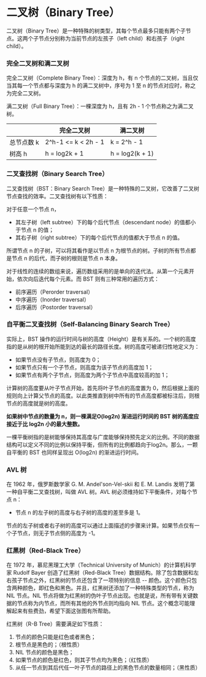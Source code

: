 # 二叉树（Binary Tree）

二叉树（Binary Tree）是一种特殊的树类型，其每个节点最多只能有两个子节点。这两个子节点分别称为当前节点的左孩子（left child）和右孩子（right child）。

### 完全二叉树和满二叉树

完全二叉树（Complete Binary Tree）：深度为 h，有 n 个节点的二叉树，当且仅当其每一个节点都与深度为 h 的满二叉树中，序号为 1 至 n 的节点对应时，称之为完全二叉树。

满二叉树（Full Binary Tree）：一棵深度为 h，且有 2h - 1 个节点称之为满二叉树。


| | 完全二叉树 | 满二叉树|
| ------| ------ | ------ |
| 总节点数 k | 2^h-1 <= k < 2h - 1 |  k = 2^h - 1 |
| 树高 h | h = log2k + 1 | h = log2(k + 1) |

### 二叉查找树（Binary Search Tree）

二叉查找树（BST：Binary Search Tree）是一种特殊的二叉树，它改善了二叉树节点查找的效率。二叉查找树有以下性质：

对于任意一个节点 n，

* 其左子树（left subtree）下的每个后代节点（descendant node）的值都小于节点 n 的值；
* 其右子树（right subtree）下的每个后代节点的值都大于节点 n 的值。

所谓节点 n 的子树，可以将其看作是以节点 n 为根节点的树。子树的所有节点都是节点 n 的后代，而子树的根则是节点 n 本身。

对于线性的连续的数组来说，遍历数组采用的是单向的迭代法。从第一个元素开始，依次向后迭代每个元素。而 BST 则有三种常用的遍历方式：

* 前序遍历（Perorder traversal）
* 中序遍历（Inorder traversal）
* 后序遍历（Postorder traversal）


### 自平衡二叉查找树（Self-Balancing Binary Search Tree）
实际上，BST 操作的运行时间与树的高度（Height）是有关系的。一个树的高度指的是从树的根开始所能到达的最长的路径长度。树的高度可被递归性地定义为：

* 如果节点没有子节点，则高度为 0；
* 如果节点只有一个子节点，则高度为该子节点的高度加 1；
* 如果节点有两个子节点，则高度为两个子节点中高度较高的加 1；

计算树的高度要从叶子节点开始，首先将叶子节点的高度置为 0，然后根据上面的规则向上计算父节点的高度。以此类推直到树中所有的节点高度都被标注后，则根节点的高度就是树的高度。

**如果树中节点的数量为 n，则一棵满足O(log2n) 渐进运行时间的 BST 树的高度应接近于比 log2n 小的最大整数。**

一棵平衡树指的是树能够保持其高度与广度能够保持预先定义的比例。不同的数据结构可以定义不同的比例以保持平衡，但所有的比例都趋向于log2n。那么，一颗自平衡的 BST 也同样呈现出 O(log2n) 的渐进运行时间。

### AVL 树

在 1962 年，俄罗斯数学家 G. M. Andel'son-Vel-skii 和 E. M. Landis 发明了第一种自平衡二叉查找树，叫做 AVL 树。AVL 树必须维持如下平衡条件，对每个节点 n：

* 节点 n 的左子树的高度与右子树的高度的差至多是 1。
 
节点的左子树或者右子树的高度可以通过上面描述的步骤来计算。如果节点仅有一个子节点，则无子节点侧的高度为 -1。

### 红黑树（Red-Black Tree）

在 1972 年，慕尼黑理工大学（Technical University of Munich）的计算机科学家 Rudolf Bayer 创造了红黑树（Red-Black Tree）数据结构。除了包含数据和左右孩子节点之外，红黑树的节点还包含了一项特别的信息 -- 颜色。这个颜色只包含两种颜色，即红色和黑色。并且，红黑树还添加了一种特殊类型的节点，称为 NIL 节点。NIL 节点将做为红黑树的伪叶子节点出现。也就是说，所有带有关键数据的节点称为内节点，而所有其他的外节点则均指向 NIL 节点。这个概念可能理解起来有些费劲，希望下面这张图有所帮助。

红黑树（R-B Tree）需要满足如下性质：

1. 节点的颜色只能是红色或者黑色；
2. 根节点是黑色的；（根性质）
3. NIL 节点的颜色是黑色；
4. 如果节点的颜色是红色，则其子节点均为黑色；（红性质）
5. 从任一节点到其后代任一叶子节点的路径上的黑色节点的数量相同；（黑性质）